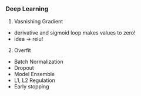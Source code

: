### Deep Learning

1. Vasnishing Gradient </br>
- derivative and sigmoid loop makes values to zero!
- idea -> relu!


2. Overfit
- Batch Normalization
- Dropout
- Model Ensemble
- L1, L2 Regulation
- Early stopping